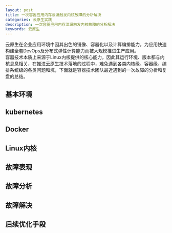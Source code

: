 ```yaml
---
layout: post
title: 一次容器应用内存泄漏触发内核故障的分析解决
categories: 云原生实践
description: 一次容器应用内存泄漏触发内核故障的分析解决
keywords: 云原生
---
```


<body><div id='preview-contents' class='note-content'>



<p>云原生在企业应用环境中因其出色的镜像、容器化以及计算编排能力，为应用快速构建全套DevOps及分布式弹性计算能力而被大规模推进生产应用。 <br>
容器技术本质上来源于Linux内核提供的核心能力，因此其运行环境、版本都与内核息息相关，在推进云原生技术落地的过程中，难免遇到各类内核级、容器级、编排系统级的各类问题和坑，下面就是容器技术团队最近遇到的一次故障的分析和复盘的总结。</p>

<h2 id="基本环境">基本环境</h2>

<h2 id="kubernetes">kubernetes</h2>

<h2 id="docker">Docker</h2>

<h2 id="linux内核">Linux内核</h2>

<h2 id="故障表现">故障表现</h2>

<h2 id="故障分析">故障分析</h2>

<h2 id="故障解决">故障解决</h2>

<h2 id="后续优化手段">后续优化手段</h2></div></body>
